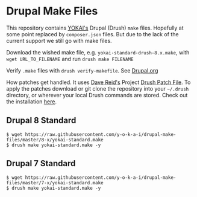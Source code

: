 Drupal Make Files
=================
This repository contains [YOKAI's](https://github.com/y-o-k-a-i) Drupal (Drush) `make` files. Hopefully at some point replaced by `composer.json` files. But due to the lack of the current support we still go with make files.

Download the wished make file, e.g. `yokai-standard-drush-8.x.make`, with `wget URL_TO_FILENAME` and run `drush make FILENAME`

Verify `.make` files with `drush verify-makefile`. See [Drupal.org](https://www.drupal.org/project/drupalorg_drush)

How patches get handled. It uses [Dave Reid's](https://github.com/davereid) Project [Drush Patch File](https://github.com/davereid/drush-patchfile). To apply the patches download or git clone the repository into your `~/.drush` directory, or wherever your local Drush commands are stored. Check out the installation [here](https://bitbucket.org/davereid/drush-patchfile/overview#markdown-header-installation).


Drupal 8 Standard
-----------------
```
$ wget https://raw.githubusercontent.com/y-o-k-a-i/drupal-make-files/master/8-x/yokai-standard.make
$ drush make yokai-standard.make -y
```
Drupal 7 Standard
-----------------
```
$ wget https://raw.githubusercontent.com/y-o-k-a-i/drupal-make-files/master/7-x/yokai-standard.make
$ drush make yokai-standard.make -y
```
